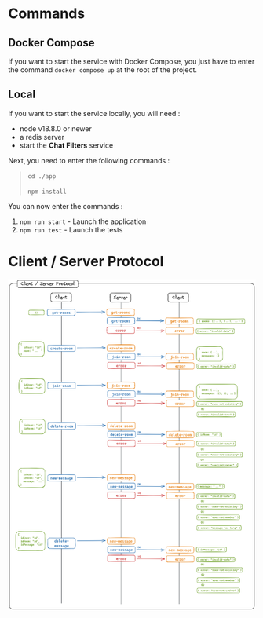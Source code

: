 # Commands

## Docker Compose

If you want to start the service with Docker Compose, you just have to enter the command `docker compose up` at the root of the project.

## Local

If you want to start the service locally, you will need :

- node v18.8.0 or newer
- a redis server
- start the **Chat Filters** service

Next, you need to enter the following commands :

> `cd ./app`
>
> `npm install`

You can now enter the commands :

1. `npm run start` - Launch the application
2. `npm run test` - Launch the tests

# Client / Server Protocol

![Client / Server Protocol Schema](./images/client-server-protocol.png)
